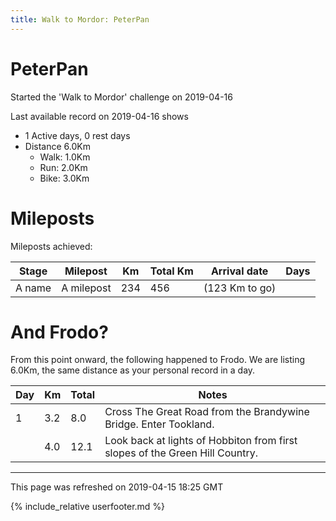```yaml
---
title: Walk to Mordor: PeterPan
---
```


# PeterPan

Started the 'Walk to Mordor' challenge on 2019-04-16

Last available record on 2019-04-16 shows
* 1 Active days, 0 rest days
* Distance 6.0Km
  * Walk: 1.0Km
  * Run: 2.0Km
  * Bike: 3.0Km

# Mileposts

Mileposts achieved:

| Stage | Milepost | Km | Total Km | Arrival date | Days |
|---|---|---|---|---|---|
| A name | A milepost | 234 | 456 | (123 Km to go) |  |

# And Frodo?
From this point onward, the following happened to Frodo.
We are listing 6.0Km, the same distance as your personal record in a day.

| Day | Km | Total | Notes |
| --- | --- | --- | --- |
| 1 | 3.2 | 8.0 | Cross The Great Road from the Brandywine Bridge. Enter Tookland. |
|   | 4.0 | 12.1 | Look back at lights of Hobbiton from first slopes of the Green Hill Country. |


---
This page was refreshed on 2019-04-15 18:25 GMT

{% include_relative userfooter.md %}
